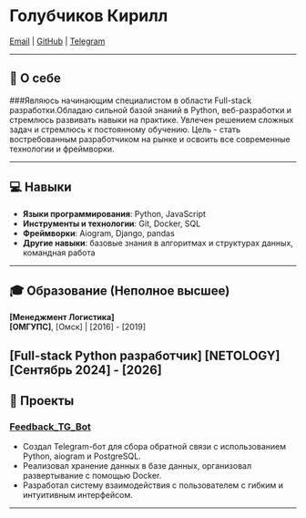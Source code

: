 # Голубчиков Кирилл 
[Email](mailto:iam@kgolubchikov.ru) | [GitHub](https://github.com/GolubchikovKirill/) | [Telegram](https://t.me/Kirill_Golubchikov)

---

## 📝 О себе
###Являюсь начинающим специалистом в области Full-stack разработки.Обладаю сильной базой знаний в Python, веб-разработки и стремлюсь развивать навыки на практике. Увлечен решением сложных задач и стремлюсь к постоянному обучению. Цель - стать востребованным разработчиком на рынке и освоить все современные технологии и фреймворки.

---

## 💻 Навыки
- **Языки программирования**: Python, JavaScript
- **Инструменты и технологии**: Git, Docker, SQL
- **Фреймворки**: Aiogram, Django, pandas
- **Другие навыки**: базовые знания в алгоритмах и структурах данных, командная работа

---

## 🎓 Образование (Неполное высшее)
**[Менеджмент Логистика]**  
**[ОМГУПС]**, [Омск] | [2016] - [2019]

**[Full-stack Python разработчик]**
**[NETOLOGY]** [Сентябрь 2024] - [2026]
---

## 📂 Проекты
### **[Feedback_TG_Bot]([https://github.com/GolubchikovKirill/Portfolio-Resume/tree/main/Telegram_bot])**
- Создал Telegram-бот для сбора обратной связи с использованием Python, aiogram и PostgreSQL.
- Реализовал хранение данных в базе данных, организовал развертывание с помощью Docker.
- Разработал систему взаимодействия с пользователем с гибким и интуитивным интерфейсом.

---




